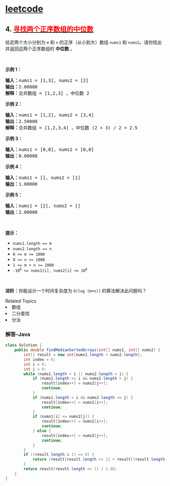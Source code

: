 # [leetcode](../leetcode.md)

## 4. [<font color=red>寻找两个正序数组的中位数</font>](https://leetcode-cn.com/problems/median-of-two-sorted-arrays/)

<p>给定两个大小分别为 <code>m</code> 和 <code>n</code> 的正序（从小到大）数组 <code>nums1</code> 和 <code>nums2</code>。请你找出并返回这两个正序数组的 <strong>中位数</strong> 。</p>

<p> </p>

<p><strong>示例 1：</strong></p>

<pre>
<strong>输入：</strong>nums1 = [1,3], nums2 = [2]
<strong>输出：</strong>2.00000
<strong>解释：</strong>合并数组 = [1,2,3] ，中位数 2
</pre>

<p><strong>示例 2：</strong></p>

<pre>
<strong>输入：</strong>nums1 = [1,2], nums2 = [3,4]
<strong>输出：</strong>2.50000
<strong>解释：</strong>合并数组 = [1,2,3,4] ，中位数 (2 + 3) / 2 = 2.5
</pre>

<p><strong>示例 3：</strong></p>

<pre>
<strong>输入：</strong>nums1 = [0,0], nums2 = [0,0]
<strong>输出：</strong>0.00000
</pre>

<p><strong>示例 4：</strong></p>

<pre>
<strong>输入：</strong>nums1 = [], nums2 = [1]
<strong>输出：</strong>1.00000
</pre>

<p><strong>示例 5：</strong></p>

<pre>
<strong>输入：</strong>nums1 = [2], nums2 = []
<strong>输出：</strong>2.00000
</pre>

<p> </p>

<p><strong>提示：</strong></p>

<ul>
	<li><code>nums1.length == m</code></li>
	<li><code>nums2.length == n</code></li>
	<li><code>0 <= m <= 1000</code></li>
	<li><code>0 <= n <= 1000</code></li>
	<li><code>1 <= m + n <= 2000</code></li>
	<li><code>-10<sup>6</sup> <= nums1[i], nums2[i] <= 10<sup>6</sup></code></li>
</ul>

<p> </p>

<p><strong>进阶：</strong>你能设计一个时间复杂度为 <code>O(log (m+n))</code> 的算法解决此问题吗？</p>
<div><div>Related Topics</div><div><li>数组</li><li>二分查找</li><li>分治</li></div></div>

### 解答-Java
```java
class Solution {
	public double findMedianSortedArrays(int[] nums1, int[] nums2) {
		int[] result = new int[nums1.length + nums2.length];
		int index = 0;
		int i = 0;
		int j = 0;
		while (nums1.length > i || nums2.length > j) {
			if (nums1.length <= i && nums2.length > j) {
				result[index++] = nums2[j++];
				continue;
			}
			if (nums1.length > i && nums2.length <= j) {
				result[index++] = nums1[i++];
				continue;
			}
			if (nums1[i] <= nums2[j]) {
				result[index++] = nums1[i++];
				continue;
			} else {
				result[index++] = nums2[j++];
				continue;
			}
		}
		if ((result.length & 1) == 0) {
			return (result[result.length >> 1] + result[(result.length >> 1) - 1]) / 2.00;
		}
		return result[result.length >> 1] / 1.00;
	}
}
```
